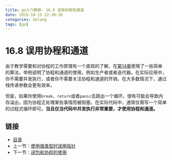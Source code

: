 ```yaml
---
title: go入门教程- 16.8 误用协程和通道   
date: 2019-10-15 22:30:20   
categories: Golang   
tags: [go]   
---
```

# 16.8 误用协程和通道

由于教学需要和对协程的工作原理有一个直观的了解，在[第14章](14.0.md)使用了一些简单的算法，举例说明了协程和通道的使用，例如生产者或者迭代器。在实际应用中，你不需要并发执行，或者你不需要关注协程和通道的开销，在大多数情况下，通过栈传递参数会更有效率。

但是，如果你使用`break`、`return`或者`panic`去跳出一个循环，很有可能会导致内存溢出，因为协程正处理某些事情而被阻塞。在实际代码中，通常仅需写一个简单的过程式循环即可。**当且仅当代码中并发执行非常重要，才使用协程和通道。**

## 链接

- [目录](directory.md)
- 上一节：[使用值类型时误用指针](16.7.md)
- 下一节：[闭包和协程的使用](16.9.md)